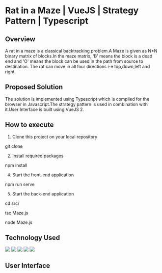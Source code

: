# Rat in a Maze | VueJS | Strategy Pattern | Typescript

## Overview
A rat in a maze is a classical backtracking problem.A Maze is given as N*N binary matrix of blocks.In the maze matrix, 'B' means the block is a dead end and 'O' means the block can be used in the path from source to destination.
The rat can move in all four directions i-e top,down,left and right.
## Proposed Solution 

The solution is implemented using Typescript which is compiled for the browser in Javascript.The strategy pattern is used in combination with it.User Interface is built using VueJS 2.

## How to execute

1. Clone this project on your local repository

git clone <repository link>

2. Install required packages

npm install

4. Start the front-end application

npm run serve


5. Start the back-end application

cd src/

tsc Maze.js

node Maze.js


## Technology Used

<div>
  <img name = "VueJS" src = "https://img.shields.io/badge/-VueJS-yellow">
  <img name = "Typescript" src = "https://img.shields.io/badge/-TypeScript-yellow">
  <img name = "Strategy Pattern" src = "https://img.shields.io/badge/Strategy-Pattern-yellow">
  <img name = "VueX" src = "https://img.shields.io/badge/-VueX-yellow">
  <img name = "Javascript" src = "https://img.shields.io/badge/-JavaScript-yellow">
</div>

## User Interface



